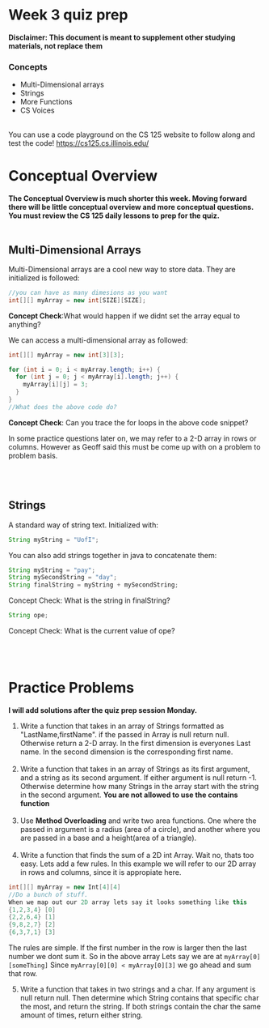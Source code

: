 # Week 3 quiz prep
**Disclaimer: This document is meant to supplement other studying materials, not replace them**<br>

### Concepts
   * Multi-Dimensional arrays
   * Strings
   * More Functions
   * CS Voices
   <br></br>
   
   You can use a code playground on the CS 125 website to follow along and test the code! https://cs125.cs.illinois.edu/
   

# Conceptual Overview
**The Conceptual Overview is much shorter this week. Moving forward there will be little conceptual overview and more conceptual questions. You must review the CS 125 daily lessons to prep for the quiz.**
<br></br>
## Multi-Dimensional Arrays
Multi-Dimensional arrays are a cool new way to store data. They are initialized is followed:
```Java
//you can have as many dimesions as you want
int[][] myArray = new int[SIZE][SIZE];
```
**Concept Check**:What would happen if we didnt set the array equal to anything?

We can access a multi-dimensional array as followed:
```Java
int[][] myArray = new int[3][3];

for (int i = 0; i < myArray.length; i++) {
  for (int j = 0; j < myArray[i].length; j++) {
    myArray[i][j] = 3;
  }
}
//What does the above code do?
```
**Concept Check**: Can you trace the for loops in the above code snippet?

In some practice questions later on, we may refer to a 2-D array in rows or columns. However as Geoff said this must be come up with on a problem to problem basis.

  <br></br>
  ## Strings
  A standard way of string text. Initialized with:
  ```java
  String myString = "UofI";
  ```
  You can also add strings together in java to concatenate them:
  ```java
  String myString = "pay";
  String mySecondString = "day";
  String finalString = myString + mySecondString;
  ```
  Concept Check: What is the string in finalString?<br>
  ```Java
  String ope;
  ```
  Concept Check: What is the current value of ope?
  

 <br></br>
 # Practice Problems
 **I will add solutions after the quiz prep session Monday.**<br>

 
 1. Write a function that takes in an array of Strings formatted as "LastName,firstName". if the passed in Array is null return null. Otherwise return a 2-D array. In the first dimension is everyones Last name. In the second dimension is the corresponding first name.
  <br></br>
 2. Write a function that takes in an array of Strings as its first argument, and a string as its second argument. If either argument is null return -1. Otherwise determine how many Strings in the array start with the string in the second argument. **You are not allowed to use the contains function**
   <br></br>
 3. Use **Method Overloading** and write two area functions. One where the passed in argument is a radius (area of a circle), and another where you are passed in a base and a height(area of a triangle).
    <br></br>
4. Write a function that finds the sum of a 2D int Array. Wait no, thats too easy. Lets add a few rules. In this example we will refer to our 2D array in rows and columns, since it is appropiate here.
```java
int[][] myArray = new Int[4][4]
//Do a bunch of stuff.
When we map out our 2D array lets say it looks something like this
{1,2,3,4} [0]
{2,2,6,4} [1]
{9,8,2,7} [2]
{6,3,7,1} [3]
```
The rules are simple. If the first number in the row is larger then the last number we dont sum it. So in the above array Lets say we are at ``myArray[0][someThing]`` Since ``myArray[0][0] < myArray[0][3]`` we go ahead and sum that row. <br>

5. Write a function that takes in two strings and a char. If any argument is null return null. Then determine which String contains that specific char the most, and return the string. If both strings contain the char the same amount of times, return either string.


  
  


